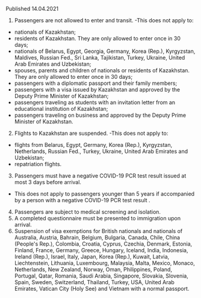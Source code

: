 Published 14.04.2021
1. Passengers are not allowed to enter and transit.
-This does not apply to:
- nationals of Kazakhstan;
- residents of Kazakhstan. They are only allowed to enter once in 30 days;
- nationals of Belarus, Egypt, Georgia, Germany, Korea (Rep.), Kyrgyzstan, Maldives, Russian Fed., Sri Lanka, Tajikistan, Turkey, Ukraine, United Arab Emirates and Uzbekistan;
- spouses, parents and children of nationals or residents of Kazakhstan. They are only allowed to enter once in 30 days;
- passengers with a diplomatic passport and their family members;
- passengers with a visa issued by Kazakhstan and approved by the Deputy Prime Minister of Kazakhstan;
- passengers traveling as students with an invitation letter from an educational institution of Kazakhstan;
- passengers traveling on business and approved by the Deputy Prime Minister of Kazakhstan.
2. Flights to Kazakhstan are suspended.
-This does not apply to:
- flights from Belarus, Egypt, Germany, Korea (Rep.), Kyrgyzstan, Netherlands, Russian Fed., Turkey, Ukraine, United Arab Emirates and Uzbekistan;
- repatriation flights.
3. Passengers must have a negative COVID-19 PCR test result issued at most 3 days before arrival. 
- This does not apply to passengers younger than 5 years if accompanied by a person with a negative COVID-19 PCR test result .
4. Passengers are subject to medical screening and isolation.
5. A completed questionnaire must be presented to immigration upon arrival.
6. Suspension of visa exemptions for British nationals and nationals of Australia, Austria, Bahrain, Belgium, Bulgaria, Canada, Chile, China (People's Rep.), Colombia, Croatia, Cyprus, Czechia, Denmark, Estonia, Finland, France, Germany, Greece, Hungary, Iceland, India, Indonesia, Ireland (Rep.), Israel, Italy, Japan, Korea (Rep.), Kuwait, Latvia, Liechtenstein, Lithuania, Luxembourg, Malaysia, Malta, Mexico, Monaco, Netherlands, New Zealand, Norway, Oman, Philippines, Poland, Portugal, Qatar, Romania, Saudi Arabia, Singapore, Slovakia, Slovenia, Spain, Sweden, Switzerland, Thailand, Turkey, USA, United Arab Emirates, Vatican City (Holy See) and Vietnam with a normal passport.

